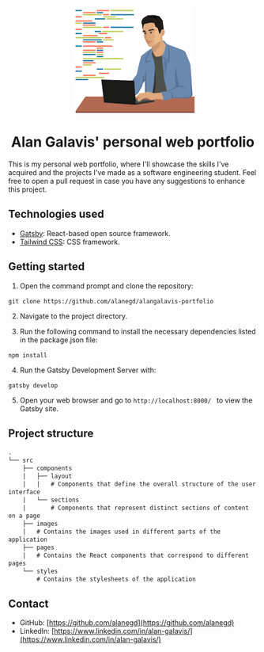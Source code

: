 <p align="center">
  <img alt="SmartStock" src="src/images/coding.svg" width="250" />
</p>

<h1 align="center">
  Alan Galavis' personal web portfolio
</h1>

This is my personal web portfolio, where I'll showcase the skills I've acquired and the projects I've made as a software engineering student. Feel free to open a pull request in case you have any suggestions to enhance this project.

## Technologies used

- [Gatsby](https://www.gatsbyjs.com/): React-based open source framework.
- [Tailwind CSS](https://tailwindcss.com/): CSS framework.

## Getting started

1. Open the command prompt and clone the repository:
```
git clone https://github.com/alanegd/alangalavis-portfolio
```

2. Navigate to the project directory.

3. Run the following command to install the necessary dependencies listed in the package.json file:
  ``` 
  npm install 
  ```

4. Run the Gatsby Development Server with:
```
gatsby develop
```

5. Open your web browser and go to `http://localhost:8000/ ` to view the Gatsby site.

## Project structure

```
.
└── src
    ├── components
    |   ├── layout
    |   |   # Components that define the overall structure of the user interface
    |   └── sections
    |       # Components that represent distinct sections of content on a page
    ├── images
    |   # Contains the images used in different parts of the application
    ├── pages
    |   # Contains the React components that correspond to different pages
    └── styles
        # Contains the stylesheets of the application
```

## Contact
* GitHub: [https://github.com/alanegd](https://github.com/alanegd)
* LinkedIn: [https://www.linkedin.com/in/alan-galavis/](https://www.linkedin.com/in/alan-galavis/)
